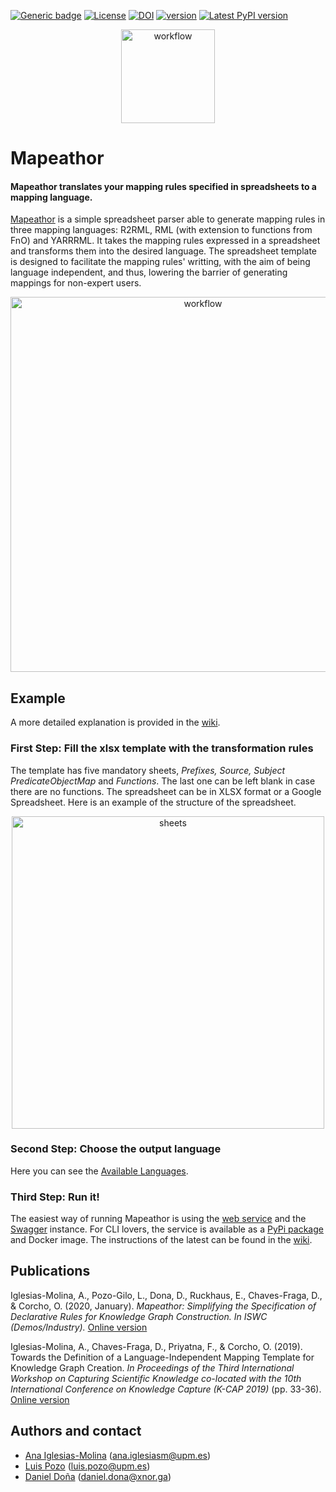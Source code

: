  [![Generic badge](https://img.shields.io/badge/Status-Developing-yellow)](https://shields.io/)
 [![License](https://img.shields.io/badge/License-Apache%202.0-blue.svg)](https://github.com/oeg-upm/Mapeathor/blob/master/LICENSE)
 [![DOI](https://zenodo.org/badge/DOI/10.5281/zenodo.6025390.svg)](https://doi.org/10.5281/zenodo.6025390)
 [![version](https://img.shields.io/badge/python-3.6+-blue.svg)](https://www.python.org/downloads/release/python-360/)
 [![Latest PyPI version](https://img.shields.io/pypi/v/mapeathor?style=flat)](https://pypi.python.org/pypi/mapeathor)

<p align="center">
 <img src="https://raw.githubusercontent.com/oeg-upm/Mapeathor/master/imgs/Square_logo_mapeathor.png" alt="workflow" width="150"/>
</p>


# Mapeathor
#### Mapeathor translates your mapping rules specified in spreadsheets to a mapping language.  

[Mapeathor](https://morph.oeg.fi.upm.es/tool/mapeathor) is a simple spreadsheet parser able to generate mapping rules in three mapping languages: R2RML, RML (with extension to functions from FnO) and YARRRML. It takes the mapping rules expressed in a spreadsheet and transforms them into the desired language. The spreadsheet template is designed to facilitate the mapping rules' writting, with the aim of being language independent, and thus, lowering the barrier of generating mappings for non-expert users.

<p align="center">
 <img src="https://raw.githubusercontent.com/oeg-upm/Mapeathor/master/imgs/workflow.png" alt="workflow" width="600"/>
</p>

## Example
A more detailed explanation is provided in the [wiki](https://github.com/oeg-upm/Mapeathor/wiki).

### First Step: Fill the xlsx template with the transformation rules
The template has five mandatory sheets, *Prefixes, Source, Subject PredicateObjectMap* and *Functions*. The last one can be left blank in case there are no functions. The spreadsheet can be in XLSX format or a Google Spreadsheet. Here is an example of the structure of the spreadsheet.

<p align="center">
 <img src="https://raw.githubusercontent.com/oeg-upm/Mapeathor/master/imgs/sheets.png" alt="sheets" width="500"/>
</p>

### Second Step: Choose the output language
Here you can see the [Available Languages](./templates).

### Third Step: Run it!
The easiest way of running Mapeathor is using the [web service](https://morph.oeg.fi.upm.es/demo/mapeathor) and the [Swagger](https://morph.oeg.fi.upm.es/tool/mapeathor/swagger/) instance. For CLI lovers, the service is available as a [PyPi package](https://pypi.org/project/mapeathor/) and Docker image. The instructions of the latest can be found in the [wiki](https://github.com/oeg-upm/Mapeathor/wiki).

## Publications
Iglesias-Molina, A., Pozo-Gilo, L., Dona, D., Ruckhaus, E., Chaves-Fraga, D., & Corcho, O. (2020, January). *Mapeathor: Simplifying the Specification of Declarative Rules for Knowledge Graph Construction. In ISWC (Demos/Industry).* [Online version](http://ceur-ws.org/Vol-2721/paper488.pdf)

Iglesias-Molina, A., Chaves-Fraga, D., Priyatna, F., & Corcho, O. (2019). Towards the Definition of a Language-Independent Mapping Template for Knowledge Graph Creation. *In Proceedings of the Third International Workshop on Capturing Scientific Knowledge co-located with the 10th International Conference on Knowledge Capture (K-CAP 2019)* (pp. 33-36). [Online version](https://sciknow.github.io/sciknow2019/papers/SciKnow_2019_paper_4.pdf)

## Authors and contact
- [Ana Iglesias-Molina](https://github.com/anaigmo) (ana.iglesiasm@upm.es)
- [Luis Pozo](https://github.com/w0xter) (luis.pozo@upm.es)
- [Daniel Doña](https://github.com/daniel-dona) (daniel.dona@xnor.ga)
